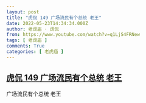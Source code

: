 ```yaml
---
layout: post
title: "虎侃 149 广场流民有个总统 老王"
date: 2022-05-23T14:34:34.000Z
author: 老虎庙 · 虎侃
from: https://www.youtube.com/watch?v=q1LjS4FRNew
tags: [ 老虎庙 ]
comments: True
categories: [ 老虎庙 ]
---
```

<!--1653316474000-->
[虎侃 149 广场流民有个总统 老王](https://www.youtube.com/watch?v=q1LjS4FRNew)
------

<div>
广场流民有个总统 老王
</div>
